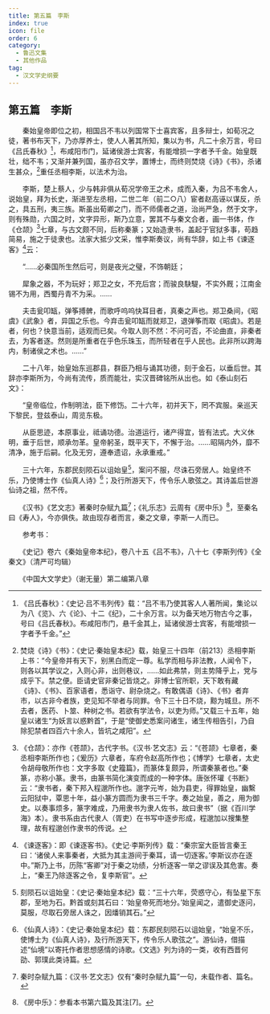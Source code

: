```yaml
---
title: 第五篇　李斯
index: true
icon: file
order: 6
category:
  - 鲁迅文集
  - 其他作品
tag:  
  - 汉文学史纲要
---
```


## 第五篇　李斯

　　秦始皇帝即位之初，相国吕不韦以列国常下士喜宾客，且多辩士，如荀况之徒，著书布天下，乃亦厚养士，使人人著其所知，集以为书，凡二十余万言，号曰《吕氏春秋》[^1]，布咸阳市门，延诸侯游士宾客，有能增损一字者予千金。始皇既壮，绌不韦；又渐并兼列国，虽亦召文学，置博士，而终则焚烧《诗》《书》，杀诸生甚众，[^2]重任丞相李斯，以法术为治。

　　李斯，楚上蔡人，少与韩非俱从荀况学帝王之术，成而入秦，为吕不韦舍人，说始皇，拜为长史，渐进至左丞相，二世二年（前二○八）宦者赵高诬以谋反，杀之，具五刑，夷三族。斯虽出荀卿之门，而不师儒者之道，治尚严急，然于文字，则有殊勋，六国之时，文字异形，斯乃立意，罢其不与秦文合者，画一书体，作《仓颉》[^3]七章，与古文颇不同，后称秦篆；又始造隶书，盖起于官狱多事，苟趋简易，施之于徒隶也。法家大抵少文采，惟李斯奏议，尚有华辞，如上书《谏逐客》[^4]云：

　　“……必秦国所生然后可，则是夜光之璧，不饰朝廷；

　　犀象之器，不为玩好；郑卫之女，不充后宫；而骏良駃騠，不实外厩；江南金锡不为用，西蜀丹青不为采。……

　　夫击瓮叩缻，弹筝搏髀，而歌呼呜呜快耳目者，真秦之声也。郑卫桑间，《昭虞》《武象》者，异国之乐也。今弃击瓮叩缻而就郑卫，退弹筝而取《昭虞》。若是者，何也？快意当前，适观而已矣。今取人则不然：不问可否，不论曲直，非秦者去，为客者逐。然则是所重者在乎色乐珠玉，而所轻者在乎人民也。此非所以跨海内，制诸侯之术也。……”

　　二十八年，始皇始东巡郡县，群臣乃相与诵其功德，刻于金石，以垂后世。其辞亦李斯所为，今尚有流传，质而能壮，实汉晋碑铭所从出也。如《泰山刻石文》：

　　“皇帝临位，作制明法，臣下修饬。二十六年，初并天下，罔不宾服。亲巡天下黎民，登兹泰山，周览东极。

　　从臣思迹，本原事业，祗诵功德。治道运行，诸产得宜，皆有法式。大义休明，垂于后世，顺承勿革。皇帝躬圣，既平天下，不懈于治。……昭隔内外，靡不清净，施于后嗣。化及无穷，遵奉遗诏，永承重戒。”

　　三十六年，东郡民刻陨石以诅始皇[^5]，案问不服，尽诛石旁居人。始皇终不乐，乃使博士作《仙真人诗》[^6]；及行所游天下，传令乐人歌弦之。其诗盖后世游仙诗之祖，然不传。

　　《汉书》《艺文志》著秦时杂赋九篇[^7]；《礼乐志》云周有《房中乐》[^8]，至秦名曰《寿人》，今亦俱佚。故由现存者而言，秦之文章，李斯一人而已。

　　参考书：

　　《史记》卷六《秦始皇帝本纪》，卷八十五《吕不韦》，八十七《李斯列传》《全秦文》（清严可均辑）

　　《中国大文学史》（谢无量）第二编第八章
　　
[^1]:《吕氏春秋》：《史记·吕不韦列传》载：“吕不韦乃使其客人人著所闻，集论以为八《览》、六《论》、十二《纪》，二十余万言。以为备天地万物古今之事，号曰《吕氏春秋》。布咸阳市门，悬千金其上，延诸侯游士宾客，有能增损一字者予千金。”

[^2]:焚烧《诗》《书》：《史记·秦始皇本纪》载，始皇三十四年（前213）丞相李斯上书：“今皇帝并有天下，别黑白而定一尊。私学而相与非法教，人闻令下，则各以其学议之，入则心非，出则巷议，……如此弗禁，则主势降乎上，党与成乎下。禁之便。臣请史官非秦记皆烧之。非博士官所职，天下敢有藏《诗》、《书》、百家语者，悉诣守、尉杂烧之。有敢偶语《诗》、《书》者弃市，以古非今者族，吏见知不举者与同罪。令下三十日不烧，黥为城旦。所不去者，医药、卜筮、种树之书。若欲有学法令，以吏为师。”又载三十五年，始皇以诸生“为妖言以惑黔首”，于是“使御史悉案问诸生，诸生传相告引，乃自除犯禁者四百六十余人，皆坑之咸阳”。

[^3]:《仓颉》：亦作《苍颉》，古代字书。《汉书·艺文志》云：“《苍颉》七章者，秦丞相李斯所作也；《爰历》六章者，车府令赵高所作也；《博学》七章者，太史令胡母敬所作也：文字多取《史籀篇》，而篆体复颇异，所谓秦篆者也。”秦篆，亦称小篆。隶书，由篆书简化演变而成的一种字体。唐张怀瓘《书断》云：“隶书者，秦下邦入程邈所作也。邈字元岑，始为县吏，得罪始皇，幽繫云阳狱中，覃思十年，益小篆方圆而为隶书三千字。奏之始皇，善之，用为御史。以奏事烦多，篆字难成，乃用隶书为隶人佐书，故曰隶书”（据《百川学海》本）。隶书系由古代隶人（胥吏）在书写中逐步形成，程邈加以搜集整理，故有程邈创作隶书的传说。

[^4]:《谏逐客》：即《谏逐客书》。《史记·李斯列传》载：“秦宗室大臣皆言秦王曰：‘诸侯人来事秦者，大抵为其主游间于秦耳，请一切逐客。’李斯议亦在逐中。”斯乃上书，历陈“客卿”对于秦之功绩，分析逐客一举之谬误及其危害。奏上，“秦王乃除逐客之令，复李斯官”。

[^5]:刻陨石以诅始皇：《史记·秦始皇本纪》载：“三十六年，荧惑守心，有坠星下东郡，至地为石。黔首或刻其石曰：‘始皇帝死而地分。’始皇闻之，遣御史逐问，莫服，尽取石旁居人诛之，因燔销其石。”

[^6]:《仙真人诗》：《史记·秦始皇本纪》载：东郡民刻陨石以诅始皇，“始皇不乐，使博士为《仙真人诗》，及行所游天下，传令乐人歌弦之”。游仙诗，借描述“仙境”以寄托作者思想感情的诗歌。《文选》列为诗的一类，收有西晋何劭、郭璞此类诗篇。

[^7]:秦时杂赋九篇：《汉书·艺文志》仅有“秦时杂赋九篇”一句，未载作者、篇名。

[^8]:《房中乐》：参看本书第六篇及其注[7]。

